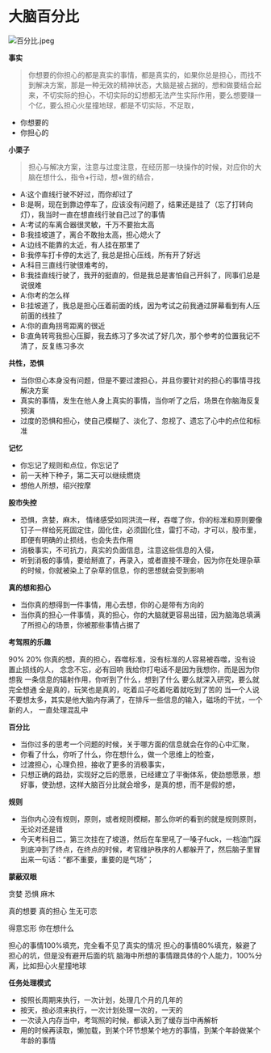 # 大脑百分比



![&#x767E;&#x5206;&#x6BD4;.jpeg](https://upload-images.jianshu.io/upload_images/10762718-43ee08ba08ffcca4.jpeg?imageMogr2/auto-orient/strip%7CimageView2/2/w/1240)

**事实**

> 你想要的你担心的都是真实的事情，都是真实的，如果你总是担心，而找不到解决方案，那是一种无效的精神状态，大脑是被占据的，想和做要结合起来，不切实际的担心，不切实际的幻想都无法产生实际作用，要么想要赚一个亿，要么担心火星撞地球，都是不切实际，不足取，

* 你想要的
* 你担心的

**小栗子**

> 担心与解决方案，注意与过度注意，在经历那一块操作的时候，对应你的大脑在想什么，指令+行动，想+做的结合，

* A:这个直线行驶不好过，而你却过了
* B:是啊，现在到靠边停车了，应该没有问题了，结果还是挂了（忘了打转向灯），我当时一直在想直线行驶自己过了的事情
* A:考试的车离合器很灵敏，千万不要抬太高
* B:我挂坡道了，离合不敢抬太高，担心熄火了
* A:边线不能靠的太近，有人挂在那里了
* B:我停车打卡停的太远了, 我总是担心压线，所有开了好远
* A:科目三直线行驶很难考的，
* B:我挂直线行驶了，我开的挺直的，但是我总是害怕自己开斜了，同事们总是说很难
* A:你考的怎么样
* B:挂坡道了，我总是担心压着前面的线，因为考试之前我通过屏幕看到有人压前面的线挂了
* A:你的直角拐弯距离的很近
* B:直角转弯我担心压脚，我去练习了多次试了好几次，那个参考的位置我记不清了，反复练习多次

**共性，恐惧**

* 当你但心本身没有问题，但是不要过渡担心，并且你要针对的担心的事情寻找解决方案
* 真实的事情，发生在他人身上真实的事情，当你听了之后，场景在你脑海反复预演
* 过度的恐惧和担心，使自己模糊了、淡化了、忽视了、遗忘了心中的点位和标准

**记忆**

* 你忘记了规则和点位，你忘记了
* 前一天种下种子，第二天可以继续燃烧
* 想他人所想，绍兴按摩

**股市失控**

* 恐惧，贪婪，麻木， 情绪感受如同洪流一样，吞噬了你，你的标准和原则要像钉子一样给死死固定住，固化住，必须固化住，雷打不动，才可以，股市里，即便有明确的止损线，也会失去作用
* 消极事实，不可抗力，真实的负面信息，注意这些信息的入侵，
* 听到消极的事情，要给掰直了，再录入，或者直接不理会，因为你在处理杂草的时候，你就被染上了杂草的信息，你的思想就会受到影响

**真的想和担心**

* 当你真的想得到一件事情，用心去想，你的心是带有方向的
* 当你真的担心一件事情，真的担心，你的大脑就更容易出错，因为脑海总填满了所担心的场景，你被那些事情占据了

**考驾照的乐趣**

90% 20% 你真的想，真的担心，吞噬标准，没有标准的人容易被吞噬，没有设置止损线的人， 念念不忘，必有回响 我给你打电话不是因为我想你，而是因为你想我 一条信息的辐射作用，你听到了什么，想到了什么 要么就深入研究，要么就完全想通 全是真的，玩笑也是真的，吃着瓜子吃着吃着就吃到了苦的 当一个人说不要想太多，其实是他大脑内存满了，在排斥一些信息的输入，磁场的干扰，一个新的人， 一直处理混乱中

**百分比**

* 当你过多的思考一个问题的时候，关于哪方面的信息就会在你的心中汇聚，
* 你看了什么，你听了什么，你在想什么，做一个思维上的检查，
* 过渡担心，心理负担，接收了更多的消极事实，
* 只想正确的路劲，实现好之后的愿景，已经建立了平衡体系，使劲想愿景，想好事，使劲想，这样大脑百分比就会增多，是真的想，而不是假的想，

**规则**

* 当你内心没有规则，原则，或者规则模糊，那么你听的看到的就是规则原则，无论对还是错
* 今天考科目二，第三次挂在了坡道，然后在车里吼了一嗓子fuck，一档油门踩到底冲到了终点，在终点的时候，考官维护秩序的人都躲开了，然后脑子里冒出来一句话：“都不重要，重要的是气场”；

**蒙蔽双眼**

贪婪 恐惧 麻木

真的想要 真的担心 生无可恋

得意忘形 你在想什么

担心的事情100%填充，完全看不见了真实的情况 担心的事情80%填充，躲避了担心的坑，但是没有避开后面的坑 脑海中所想的事情跟具体的个人能力，100%分离，比如担心火星撞地球

**任务处理模式**

* 按照长周期来执行，一次计划，处理几个月的几年的
* 按天，按必须来执行，一次计划处理一次的，一天的
* 一次读入内存当中，考驾照的时候，都读入到了缓存当中再解析
* 用的时候再读取，懒加载，到某个环节想某个地方的事情，到某个年龄做某个年龄的事情

